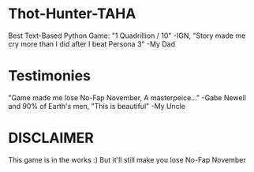 # Thot-Hunter-TAHA
Best Text-Based Python Game: "1 Quadrillion / 10" -IGN, "Story made me cry more than I did after I beat Persona 3" -My Dad

# Testimonies
"Game made me lose No-Fap November, A masterpeice..." -Gabe Newell and 90% of Earth's men, "This is beautiful" -My Uncle

# DISCLAIMER

This game is in the works :) But it'll still make you lose No-Fap November

